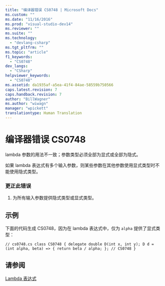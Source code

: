```yaml
---
title: "编译器错误 CS0748 | Microsoft Docs"
ms.custom: ""
ms.date: "11/16/2016"
ms.prod: "visual-studio-dev14"
ms.reviewer: ""
ms.suite: ""
ms.technology: 
  - "devlang-csharp"
ms.tgt_pltfrm: ""
ms.topic: "article"
f1_keywords: 
  - "CS0748"
dev_langs: 
  - "CSharp"
helpviewer_keywords: 
  - "CS0748"
ms.assetid: da1935af-a5ea-41f4-84ae-58559b750566
caps.latest.revision: 7
caps.handback.revision: 7
author: "BillWagner"
ms.author: "wiwagn"
manager: "wpickett"
translationtype: Human Translation
---
```

# 编译器错误 CS0748
lambda 参数的用法不一致；参数类型必须全部为显式或全部为隐式。  
  
 如果 lambda 表达式有多个输入参数，则某些参数在其他参数使用显式类型时不能使用隐式类型。  
  
### 更正此错误  
  
1.  为所有输入参数提供隐式类型或显式类型。  
  
## 示例  
 下面的代码生成 CS0748，因为在 lambda 表达式中，仅为 `alpha` 提供了显式类型：  
  
```  
// cs0748.cs class CS0748 { delegate double D(int x, int y); D d = (int alpha, beta) => { return beta / alpha; }; // CS0748 }  
```  
  
## 请参阅  
 [Lambda 表达式](../../csharp/programming-guide/statements-expressions-operators/lambda-expressions.md)
